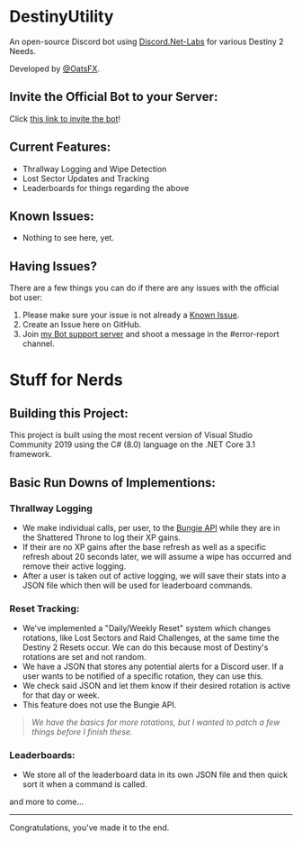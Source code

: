# DestinyUtility
An open-source Discord bot using [Discord.Net-Labs](https://github.com/Discord-Net-Labs/Discord.Net-Labs) for various Destiny 2 Needs.

Developed by [@OatsFX](https://twitter.com/OatsFX).

## Invite the Official Bot to your Server:
Click [this link to invite the bot](https://discord.com/oauth2/authorize?client_id=882303133643047005&scope=bot&permissions=8&scope=applications.commands)!

## Current Features:
- Thrallway Logging and Wipe Detection
- Lost Sector Updates and Tracking
- Leaderboards for things regarding the above

## Known Issues:
- Nothing to see here, yet.

## Having Issues?
There are a few things you can do if there are any issues with the official bot user:
1. Please make sure your issue is not already a [Known Issue](#known-issues).
2. Create an Issue here on GitHub.
3. Join [my Bot support server](https://discord.gg/qTHRZJx4qt) and shoot a message in the #error-report channel.

# Stuff for Nerds

## Building this Project:
This project is built using the most recent version of Visual Studio Community 2019 using the C# (8.0) language on the .NET Core 3.1 framework.

## Basic Run Downs of Implementions:
### Thrallway Logging
- We make individual calls, per user, to the [Bungie API](https://github.com/Bungie-net/api) while they are in the Shattered Throne to log their XP gains.
- If their are no XP gains after the base refresh as well as a specific refresh about 20 seconds later, we will assume a wipe has occurred and remove their active logging.
- After a user is taken out of active logging, we will save their stats into a JSON file which then will be used for leaderboard commands.

### Reset Tracking:
- We've implemented a "Daily/Weekly Reset" system which changes rotations, like Lost Sectors and Raid Challenges, at the same time the Destiny 2 Resets occur. We can do this because most of Destiny's rotations are set and not random.
- We have a JSON that stores any potential alerts for a Discord user. If a user wants to be notified of a specific rotation, they can use this.
- We check said JSON and let them know if their desired rotation is active for that day or week.
- This feature does not use the Bungie API.
> *We have the basics for more rotations, but I wanted to patch a few things before I finish these.*

### Leaderboards:
- We store all of the leaderboard data in its own JSON file and then quick sort it when a command is called.

and more to come...

---

Congratulations, you've made it to the end.
